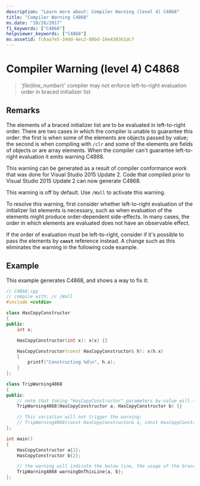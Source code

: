 ```yaml
---
description: "Learn more about: Compiler Warning (level 4) C4868"
title: "Compiler Warning C4868"
ms.date: "10/26/2017"
f1_keywords: ["C4868"]
helpviewer_keywords: ["C4868"]
ms.assetid: fc6aa7e5-34dd-4ec2-88bd-16e430361dc7
---
```

# Compiler Warning (level 4) C4868

> '_file_(*line_number*)' compiler may not enforce left-to-right evaluation order in braced initializer list

## Remarks

The elements of a braced initializer list are to be evaluated in left-to-right order. There are two cases in which the compiler is unable to guarantee this order: the first is when some of the elements are objects passed by value; the second is  when compiling with `/clr` and some of the elements are fields of objects or are array elements. When the compiler can't guarantee left-to-right evaluation it emits warning C4868.

This warning can be generated as a result of compiler conformance work that was done for Visual Studio 2015 Update 2. Code that compiled prior to Visual Studio 2015 Update 2 can now generate C4868.

This warning is off by default. Use `/Wall` to activate this warning.

To resolve this warning, first consider whether left-to-right evaluation of the initializer list elements is necessary, such as when evaluation of the elements might produce order-dependent side-effects. In many cases, the order in which elements are evaluated does not have an observable effect.

If the order of evaluation must be left-to-right, consider if it's possible to pass the elements by **`const`** reference instead. A change such as this eliminates the warning in the following code example.

## Example

This example generates C4868, and shows a way to fix it:

```cpp
// C4868.cpp
// compile with: /c /Wall
#include <cstdio>

class HasCopyConstructor
{
public:
    int x;

    HasCopyConstructor(int x): x(x) {}

    HasCopyConstructor(const HasCopyConstructor& h): x(h.x)
    {
        printf("Constructing %d\n", h.x);
    }
};

class TripWarning4868
{
public:
    // note that taking "HasCopyConstructor" parameters by-value will trigger copy-construction.
    TripWarning4868(HasCopyConstructor a, HasCopyConstructor b) {}

    // This variation will not trigger the warning:
    // TripWarning4868(const HasCopyConstructor& a, const HasCopyConstructor& b) {}
};

int main()
{
    HasCopyConstructor a{1};
    HasCopyConstructor b{2};

    // the warning will indicate the below line, the usage of the braced initializer list.
    TripWarning4868 warningOnThisLine{a, b};
};
```
